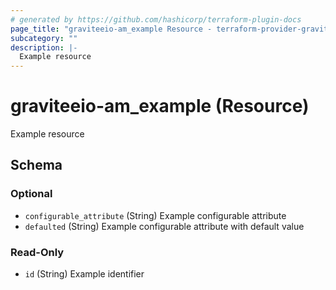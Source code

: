 ```yaml
---
# generated by https://github.com/hashicorp/terraform-plugin-docs
page_title: "graviteeio-am_example Resource - terraform-provider-graviteeio-am"
subcategory: ""
description: |-
  Example resource
---
```


# graviteeio-am_example (Resource)

Example resource

<!-- schema generated by tfplugindocs -->

## Schema

### Optional

- `configurable_attribute` (String) Example configurable attribute
- `defaulted` (String) Example configurable attribute with default value

### Read-Only

- `id` (String) Example identifier
